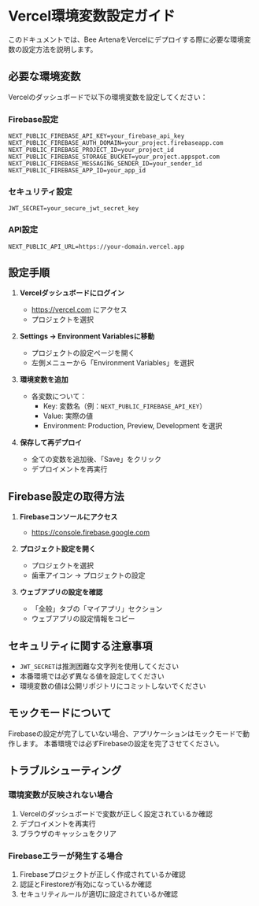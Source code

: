# Vercel環境変数設定ガイド

このドキュメントでは、Bee ArtenaをVercelにデプロイする際に必要な環境変数の設定方法を説明します。

## 必要な環境変数

Vercelのダッシュボードで以下の環境変数を設定してください：

### Firebase設定
```
NEXT_PUBLIC_FIREBASE_API_KEY=your_firebase_api_key
NEXT_PUBLIC_FIREBASE_AUTH_DOMAIN=your_project.firebaseapp.com
NEXT_PUBLIC_FIREBASE_PROJECT_ID=your_project_id
NEXT_PUBLIC_FIREBASE_STORAGE_BUCKET=your_project.appspot.com
NEXT_PUBLIC_FIREBASE_MESSAGING_SENDER_ID=your_sender_id
NEXT_PUBLIC_FIREBASE_APP_ID=your_app_id
```

### セキュリティ設定
```
JWT_SECRET=your_secure_jwt_secret_key
```

### API設定
```
NEXT_PUBLIC_API_URL=https://your-domain.vercel.app
```

## 設定手順

1. **Vercelダッシュボードにログイン**
   - https://vercel.com にアクセス
   - プロジェクトを選択

2. **Settings → Environment Variablesに移動**
   - プロジェクトの設定ページを開く
   - 左側メニューから「Environment Variables」を選択

3. **環境変数を追加**
   - 各変数について：
     - Key: 変数名（例：`NEXT_PUBLIC_FIREBASE_API_KEY`）
     - Value: 実際の値
     - Environment: Production, Preview, Development を選択

4. **保存して再デプロイ**
   - 全ての変数を追加後、「Save」をクリック
   - デプロイメントを再実行

## Firebase設定の取得方法

1. **Firebaseコンソールにアクセス**
   - https://console.firebase.google.com

2. **プロジェクト設定を開く**
   - プロジェクトを選択
   - 歯車アイコン → プロジェクトの設定

3. **ウェブアプリの設定を確認**
   - 「全般」タブの「マイアプリ」セクション
   - ウェブアプリの設定情報をコピー

## セキュリティに関する注意事項

- `JWT_SECRET`は推測困難な文字列を使用してください
- 本番環境では必ず異なる値を設定してください
- 環境変数の値は公開リポジトリにコミットしないでください

## モックモードについて

Firebaseの設定が完了していない場合、アプリケーションはモックモードで動作します。
本番環境では必ずFirebaseの設定を完了させてください。

## トラブルシューティング

### 環境変数が反映されない場合
1. Vercelのダッシュボードで変数が正しく設定されているか確認
2. デプロイメントを再実行
3. ブラウザのキャッシュをクリア

### Firebaseエラーが発生する場合
1. Firebaseプロジェクトが正しく作成されているか確認
2. 認証とFirestoreが有効になっているか確認
3. セキュリティルールが適切に設定されているか確認